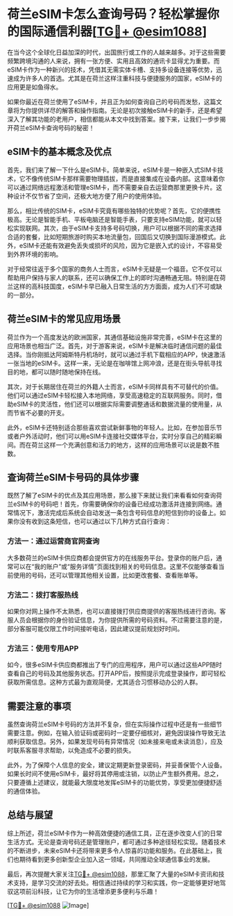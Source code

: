 # 荷兰eSIM卡怎么查询号码？轻松掌握你的国际通信利器[[TG💪+ @esim1088](https://t.me/s/esim1088)]

在当今这个全球化日益加深的时代，出国旅行或工作的人越来越多。对于这些需要频繁跨境沟通的人来说，拥有一张方便、实用且高效的通讯卡显得尤为重要。而eSIM卡作为一种新兴的技术，凭借其无需实体卡槽、支持多设备连接等优势，迅速成为许多人的首选。尤其是在荷兰这样注重科技与便捷服务的国家，eSIM卡的应用更是如鱼得水。

如果你最近在荷兰使用了eSIM卡，并且正为如何查询自己的号码而发愁，这篇文章将为你提供详尽的解答和操作指南。无论是初次接触eSIM卡的新手，还是希望深入了解其功能的老用户，相信都能从本文中找到答案。接下来，让我们一步步揭开荷兰eSIM卡查询号码的秘密！

## eSIM卡的基本概念及优点

首先，我们来了解一下什么是eSIM卡。简单来说，eSIM卡是一种嵌入式SIM卡技术，它不像传统SIM卡那样需要物理插拔，而是直接集成在设备内部。这意味着你可以通过网络远程激活和管理eSIM卡，而不需要亲自去运营商那里更换卡片。这种设计不仅节省了空间，还极大地方便了用户的使用体验。

那么，相比传统的SIM卡，eSIM卡究竟有哪些独特的优势呢？首先，它的便携性极高。无论是智能手机、平板电脑还是智能手表，只要支持eSIM功能，就可以轻松实现联网。其次，由于eSIM卡支持多号码切换，用户可以根据不同的需求选择合适的套餐，比如短期旅游时购买本地流量包，回国后又切换到国际漫游模式。此外，eSIM卡还能有效避免丢失或损坏的风险，因为它是嵌入式的设计，不容易受到外界环境的影响。

对于经常往返于多个国家的商务人士而言，eSIM卡无疑是一个福音。它不仅可以帮助用户保持与家人的联系，还可以确保工作上的即时沟通畅通无阻。特别是在荷兰这样的高科技国度，eSIM卡早已融入日常生活的方方面面，成为人们不可或缺的一部分。

## 荷兰eSIM卡的常见应用场景

荷兰作为一个高度发达的欧洲国家，其通信基础设施非常完善，eSIM卡在这里的应用场景也相当广泛。首先，对于游客来说，eSIM卡是解决临时通信问题的最佳选择。当你刚抵达阿姆斯特丹机场时，就可以通过手机下载相应的APP，快速激活一张当地的eSIM卡。这样一来，无论是在咖啡馆上网冲浪，还是在街头导航寻找目的地，都可以随时随地保持在线。

其次，对于长期居住在荷兰的外籍人士而言，eSIM卡同样具有不可替代的价值。他们可以通过eSIM卡轻松接入本地网络，享受高速稳定的互联网服务。同时，借助eSIM卡的灵活性，他们还可以根据实际需要调整通话和数据流量的使用量，从而节省不必要的开支。

此外，eSIM卡还特别适合那些喜欢尝试新鲜事物的年轻人。比如，在参加音乐节或者户外活动时，他们可以用eSIM卡连接社交媒体平台，实时分享自己的精彩瞬间。而在荷兰这样一个充满创意和活力的地方，这样的应用场景可以说是数不胜数。

## 查询荷兰eSIM卡号码的具体步骤

既然了解了eSIM卡的优点及其应用场景，那么接下来就让我们来看看如何查询荷兰eSIM卡的号码吧！首先，你需要确保你的设备已经成功激活并连接到网络。通常情况下，激活完成后系统会自动发送一条包含号码信息的短信到你的设备上。如果你没有收到这条短信，也可以通过以下几种方式自行查询：

### 方法一：通过运营商官网查询

大多数荷兰的eSIM卡供应商都会提供官方的在线服务平台。登录你的账户后，通常可以在“我的账户”或“服务详情”页面找到相关的号码信息。这里不仅能够查看当前使用的号码，还可以管理其他相关设置，比如更改套餐、查看账单等。

### 方法二：拨打客服热线

如果你对网上操作不太熟悉，也可以直接拨打供应商提供的客服热线进行咨询。客服人员会根据你的身份验证信息，为你提供所需的号码资料。不过需要注意的是，部分客服可能仅限工作时间接听电话，因此建议提前规划好时间。

### 方法三：使用专用APP

如今，很多eSIM卡供应商都推出了专门的应用程序，用户可以通过这些APP随时查看自己的号码及其他服务状态。打开APP后，按照提示完成登录操作，即可轻松获取所需信息。这种方式最为直观简便，尤其适合习惯移动办公的人群。

## 需要注意的事项

虽然查询荷兰eSIM卡号码的方法并不复杂，但在实际操作过程中还是有一些细节需要注意。例如，在输入验证码或密码时一定要仔细核对，避免因误操作导致无法顺利获取信息。另外，如果发现号码有异常情况（如未接来电或未读消息），应及时联系客服寻求帮助，以免造成不必要的损失。

此外，为了保障个人信息的安全，建议定期更新登录密码，并妥善保管个人设备。如果长时间不使用eSIM卡，最好将其停用或注销，以防止产生额外费用。总之，只要遵循上述建议，就能最大限度地发挥eSIM卡的功能优势，享受更加便捷舒适的通信体验。

## 总结与展望

综上所述，荷兰eSIM卡作为一种高效便捷的通信工具，正在逐步改变人们的日常生活方式。无论是查询号码还是管理账户，都可通过多种途径轻松实现。随着技术的不断进步，未来eSIM卡还将带来更多令人惊喜的功能和服务。在此基础上，我们也期待看到更多创新型企业加入这一领域，共同推动全球通信事业的发展。

最后，再次提醒大家关注[TG💪+ @esim1088](https://t.me/s/esim1088)，那里汇聚了大量的eSIM卡资讯和技术支持，是学习交流的好去处。相信通过持续的学习和实践，你一定能够更好地驾驭这项前沿科技，让它为你的生活增添更多便利与乐趣！

[[TG💪+ @esim1088](https://t.me/s/esim1088) ![Image](https://i.postimg.cc/4NQfJmqS/Snipaste-2025-05-13-00-14-12.png)]